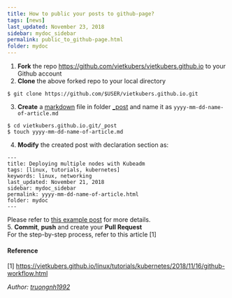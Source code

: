 ```yaml
---
title: How to public your posts to github-page?
tags: [news]
last_updated: November 23, 2018
sidebar: mydoc_sidebar
permalink: public_to_github-page.html
folder: mydoc
---
```


1. **Fork** the repo https://github.com/vietkubers/vietkubers.github.io to your Github account
2. **Clone** the above forked repo to your local directory
```
$ git clone https://github.com/$USER/vietkubers.github.io.git
```
3. **Create** a [markdown](https://github.com/adam-p/markdown-here/wiki/Markdown-Cheatsheet) file in folder [_post](https://github.com/vietkubers/vietkubers.github.io/tree/master/_posts) and name it as `yyyy-mm-dd-name-of-article.md`
```
$ cd vietkubers.github.io.git/_post
$ touch yyyy-mm-dd-name-of-article.md
```
4. **Modify** the created post with declaration section as:
```
---
title: Deploying multiple nodes with Kubeadm
tags: [linux, tutorials, kubernetes]
keywords: linux, networking
last_updated: November 21, 2018
sidebar: mydoc_sidebar
permalink: yyyy-mm-dd-name-of-article.html
folder: mydoc
---
```
Please refer to [this example post](https://raw.githubusercontent.com/vietkubers/vietkubers.github.io/master/_posts/2018-11-21-deploying-multiplenodes-with-kubeadm.md) for more details.  
5. **Commit**, **push** and create your **Pull Request**  
For the step-by-step process, refer to this article [1]

#### Reference

[1] https://vietkubers.github.io/linux/tutorials/kubernetes/2018/11/16/github-workflow.html  



*Author: [truongnh1992](https://github.com/truongnh1992)*
